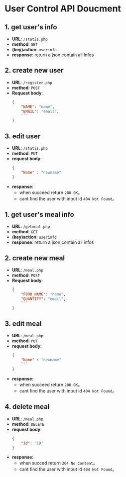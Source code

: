 # User Control API Doucment



## 1. get user's info

- **URL**: `/statis.php`
- **method**: `GET`
- **(key)action**: `userinfo`
- **response**: return a json contain all infos


## 2. create new user

- **URL**: `/register.php`
- **method**: `POST`
- **Request body**:
    ```json
    {
        "NAME": "name",
        "EMAIL": "email",
        ```
    }
    ```

## 3.  edit user

- **URL**: `/statis.php`
- **method**: `PUT`
- **request body**:
    ```json
    {
        "Name" : "newname"
    }
    ```
- **response**:
    - when succeed return `200 OK`。
    - cant find the user with input id `404 Not Found`。


## 1. get user's meal info

- **URL**: `/getmeal.php`
- **method**: `GET`
- **(key)action**: `userinfo`
- **response**: return a json contain all infos


## 2. create new meal

- **URL**: `/meal.php`
- **method**: `POST`
- **Request body**:
    ```json
    {
        "FOOD_NAME": "name",
        "QUANTITY": "email",
        ```
    }
    ```

## 3.  edit meal

- **URL**: `/meal.php`
- **method**: `PUT`
- **request body**:
    ```json
    {
        "Name" : "newname"
        ```
    }
    ```
- **response**:
    - when succeed return `200 OK`。
    - cant find the user with input id `404 Not Found`。

## 4. delete meal

- **URL**: `/meal.php`
- **method**: `DELETE`
- **request body**:
    ```json
    {
        "id": "ID"
    }
    ```
- **response**:
    - when succed return `204 No Content`。
    - cant find the user with input id `404 Not Found`。

